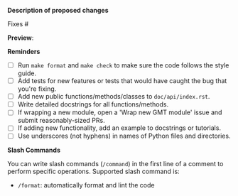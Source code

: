 **Description of proposed changes**



<!-- Please describe changes proposed and **why** you made them. If unsure, open an issue first so we can discuss.-->

<!-- If fixing an issue, put the issue number after the # below (no spaces). GitHub will automatically close it when this gets merged. -->
Fixes #


<!-- If significant changes to the documentation are made, please insert the link to the documentation page after it has been built. -->
**Preview**:


**Reminders**

- [ ] Run `make format` and `make check` to make sure the code follows the style guide.
- [ ] Add tests for new features or tests that would have caught the bug that you're fixing.
- [ ] Add new public functions/methods/classes to `doc/api/index.rst`.
- [ ] Write detailed docstrings for all functions/methods.
- [ ] If wrapping a new module, open a 'Wrap new GMT module' issue and submit reasonably-sized PRs.
- [ ] If adding new functionality, add an example to docstrings or tutorials.
- [ ] Use underscores (not hyphens) in names of Python files and directories.

**Slash Commands**

You can write slash commands (`/command`) in the first line of a comment to perform
specific operations. Supported slash command is:

- `/format`: automatically format and lint the code
